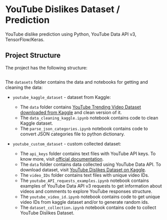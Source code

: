 # YouTube Dislikes Dataset / Prediction

YouTube dislike prediction using Python, YouTube Data API v3, TensorFlow/Keras.

## Project Structure

The project has the following structure:

```

```

The `datasets` folder contains the data and notebooks for getting and cleaning the data:
- `youtube_kaggle_dataset` - dataset from Kaggle:
  - The `data` folder contains [YouTube Trending Video Dataset downloaded from Kaggle](https://www.kaggle.com/rsrishav/youtube-trending-video-dataset) and clean version of it.
  - The `data_cleaning_kaggle.ipynb` notebook contains code to clean Kaggle dataset.
  - The `parse_json_categories.ipynb` notebook contains code to convert JSON categories file to python dictionary.
 
- `youtube_custom_dataset` - custom collected dataset:
  - The `api_keys` folder contains text files with YouTube API keys. To know more, visit [official documentation]().
  - The `data` folder contains data collected using YouTube Data API. To download dataset, visit [YouTube Dislikes Dataset on Kaggle]().
  - The `video_IDs` folder contains text files with unique video IDs.
  - The `youtube_API_requests_examples.ipynb` notebook contains examples of YouTube Data API v3 requests to get information about videos and comments to explore YouTube responses structure.
  - The `youtube_video_id.ipynb` notebook contains code to get unique video IDs from kaggle dataset and/or to generate random ids.
  - The `dataset_collection.ipynb` notebook contains code to collect YouTube Dislikes Dataset.